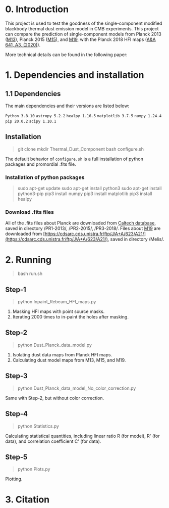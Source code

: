 # 0. Introduction
This project is used to test the goodness of the single-component modified blackbody thermal dust emission model in CMB experiments. 
This project can compare the prediction of single-component models from Planck 2013 ([M13](https://doi.org/10.1051/0004-6361/201323195)), Planck 2015 ([M15](https://doi.org/10.1051/0004-6361/201629022)), and [M19](https://doi.org/10.1051/0004-6361/201834394), with the Planck 2018 HFI maps ([A&A 641, A3, (2020)](https://doi.org/10.1051/0004-6361/201832909)). 

More technical details can be found in the following paper: 

# 1. Dependencies and installation
## 1.1 Dependencies
The main dependencies and their versions are listed below: 

`Python 3.8.10`
`astropy 5.2.2`
`healpy 1.16.5`
`matplotlib 3.7.5`
`numpy 1.24.4`
`pip 20.0.2`
`scipy 1.10.1`

## Installation

> git clone
> mkdir Thermal_Dust_Component
> bash configure.sh

The default behavior of `configure.sh` is a full installation of python packages and promordial .fits file. 

### Installation of python packages
>sudo apt-get update
>sudo apt-get install python3
>sudo apt-get install python3-pip
>pip3 install numpy
>pip3 install matplotlib
>pip3 install healpy

### Download .fits files 
All of the .fits files about Planck are downloaded from [Caltech database](https://irsa.ipac.caltech.edu/data/Planck/), 
saved in directory /PR1-2013/, /PR2-2015/, /PR3-2018/. 
Files about [M19](https://doi.org/10.1051/0004-6361/201834394) are downloaded from [https://cdsarc.cds.unistra.fr/ftp/J/A+A/623/A21/](https://cdsarc.cds.unistra.fr/ftp/J/A+A/623/A21/), 
saved in directory /Melis/. 

# 2. Running
>bash run.sh
## Step-1
>python Inpaint_Rebeam_HFI_maps.py

1. Masking HFI maps with point source masks. 
2. Iterating 2000 times to in-paint the holes after masking. 

## Step-2
>python Dust_Planck_data_model.py
1. Isolating dust data maps from Planck HFI maps. 
2. Calculating dust model maps from M13, M15, and M19. 

## Step-3
>python Dust_Planck_data_model_No_color_correction.py

Same with Step-2, but without color correction. 

## Step-4
>python Statistics.py

Calculating statistical quantities, including linear ratio R (for model), R' (for data), and correlation coefficient C' (for data). 

## Step-5
>python Plots.py

Plotting. 

# 3. Citation

